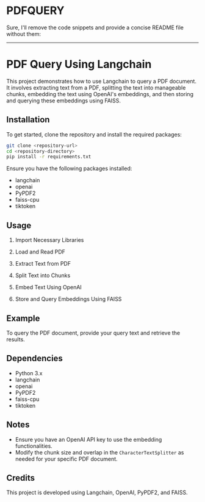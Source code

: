 # PDFQUERY
Sure, I'll remove the code snippets and provide a concise README file without them:

---

# PDF Query Using Langchain

This project demonstrates how to use Langchain to query a PDF document. It involves extracting text from a PDF, splitting the text into manageable chunks, embedding the text using OpenAI's embeddings, and then storing and querying these embeddings using FAISS.

## Installation

To get started, clone the repository and install the required packages:

```sh
git clone <repository-url>
cd <repository-directory>
pip install -r requirements.txt
```

Ensure you have the following packages installed:

- langchain
- openai
- PyPDF2
- faiss-cpu
- tiktoken

## Usage

1. Import Necessary Libraries

2. Load and Read PDF

3. Extract Text from PDF

4. Split Text into Chunks

5. Embed Text Using OpenAI

6. Store and Query Embeddings Using FAISS

## Example

To query the PDF document, provide your query text and retrieve the results.

## Dependencies

- Python 3.x
- langchain
- openai
- PyPDF2
- faiss-cpu
- tiktoken

## Notes

- Ensure you have an OpenAI API key to use the embedding functionalities.
- Modify the chunk size and overlap in the `CharacterTextSplitter` as needed for your specific PDF document.

## Credits

This project is developed using Langchain, OpenAI, PyPDF2, and FAISS.
